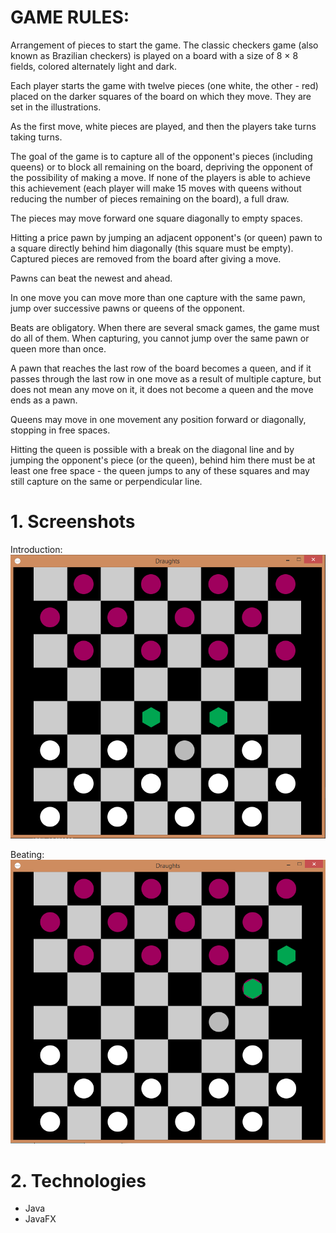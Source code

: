
# GAME RULES:

Arrangement of pieces to start the game.
The classic checkers game (also known as Brazilian checkers) is played on a board with a size of 8 × 8 fields,
colored alternately light and dark.

Each player starts the game with twelve pieces (one white, the other - red) placed on the darker squares
of the board on which they move. They are set in the illustrations.

As the first move, white pieces are played, and then the players take turns taking turns.

The goal of the game is to capture all of the opponent's pieces (including queens) or to block
all remaining on the board, depriving the opponent of the possibility of making a move.
If none of the players is able to achieve this achievement (each player will make 15 moves with
queens without reducing the number of pieces remaining on the board), a full draw.

The pieces may move forward one square diagonally to empty spaces.

Hitting a price pawn by jumping an adjacent opponent's (or queen) pawn to a square directly behind
him diagonally (this square must be empty). Captured pieces are removed from the board after giving a move.

Pawns can beat the newest and ahead.

In one move you can move more than one capture with the same pawn, jump over successive pawns or queens of the opponent.

Beats are obligatory. When there are several smack games, the game must do all of them.
 When capturing, you cannot jump over the same pawn or queen more than once.

A pawn that reaches the last row of the board becomes a queen, and if it passes through the last row in one move as
a result of multiple capture, but does not mean any move on it, it does not become a queen and the move ends as a pawn.

Queens may move in one movement any position forward or diagonally, stopping in free spaces.

Hitting the queen is possible with a break on the diagonal line and by jumping the opponent's piece (or the queen),
 behind him there must be at least one free space - the queen jumps to any of these squares and may still capture
 on the same or perpendicular line.
 
# 1. Screenshots
Introduction:
![alt text](https://github.com/DagmaraSkorupska/Draughts_game/blob/master/Introduction.png?raw=true)

Beating:
![alt text](https://github.com/DagmaraSkorupska/Draughts_game/blob/master/beating.png?raw=true)

# 2. Technologies
- Java
- JavaFX
